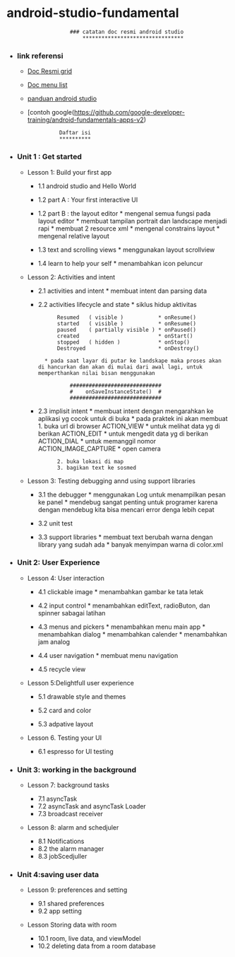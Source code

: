 # android-studio-fundamental
							

						###	catatan doc resmi android studio
							********************************


* ### link referensi
	* [Doc Resmi grid](https://codelabs.developers.google.com/android-training/)
	* [Doc menu list](https://developer.android.com/courses/fundamentals-training/toc-v2#unit_2_user_experience)
	* [panduan android studio](https://developer.android.com/guide/topics/media?authuser=3)
	* [contoh google(https://github.com/google-developer-training/android-fundamentals-apps-v2)

					Daftar isi
					**********

* ### Unit 1 : Get started

	* Lesson 1: Build your first app
		* 1.1 android studio and Hello World
		* 1.2 part A : Your first interactive UI
		* 1.2 part B : the layout editor
				* mengenal semua fungsi pada layout editor
				* membuat tampilan portrait dan landscape menjadi rapi
				* membuat 2 resource xml
				* mengenal constrains layout
				* mengenal relative layout

		* 1.3 text and scrolling views
				* menggunakan layout scrollview
		* 1.4 learn to help your self
				* menambahkan icon peluncur 

	* Lesson 2: Activities and intent
		* 2.1 activities and intent
				* membuat intent dan parsing data
		* 2.2 activities lifecycle and state
				* 
						siklus hidup aktivitas

					Resumed   ( visible ) 			* onResume()
					started   ( visible ) 			* onResume()
					paused    ( partially visible ) * onPaused()
					created   						* onStart()
					stopped   ( hidden ) 			* onStop()
					Destroyed 						* onDestroy()

				* pada saat layar di putar ke landskape maka proses akan di hancurkan dan akan di mulai dari awal lagi, untuk memperthankan nilai bisan menggunakan 

						#############################
						#	 onSaveInstanceState()  #
						#############################

		* 2.3 implisit intent
				* membuat intent  dengan mengarahkan ke aplikasi yg cocok untuk di buka 
				* pada praktek ini akan membuat 
					1. buka url di browser 
							ACTION_VIEW  * untuk melihat data yg di berikan
							ACTION_EDIT  * untuk mengedit data yg di berikan
							ACTION_DIAL  * untuk memanggil nomor
							ACTION_IMAGE_CAPTURE * open camera

					2. buka lokasi di map
					3. bagikan text ke sosmed

	* Lesson 3: Testing debugging annd using support libraries
		* 3.1 the debugger
				* menggunakan Log untuk menampilkan pesan ke panel
				* mendebug sangat penting untuk  programer karena dengan mendebug kita bisa mencari error denga lebih cepat

		* 3.2 unit test
		* 3.3 support libraries
				* membuat text berubah warna dengan library yang sudah ada
				* banyak menyimpan warna di color.xml

* ### Unit 2: User Experience

	* Lesson 4: User interaction
		* 4.1 clickable image
				* menambahkan gambar ke tata letak

		* 4.2 input control
				* menambahkan editText, radioButon, dan spinner sabagai latihan
		* 4.3 menus and pickers
				* menambahkan menu main app
				* menambahkan dialog 
				* menambahkan calender
				* menambahkan jam analog
				
		* 4.4 user navigation
				* membuat menu navigation
				
		* 4.5 recycle view

	* Lesson 5:Delightfull user experience
		* 5.1 drawable style and themes

		* 5.2 card and color
		* 5.3 adpative layout

	* Lesson 6. Testing your UI
		* 6.1 espresso for UI testing

* ### Unit 3: working in the background 

	* Lesson 7: background tasks
		* 7.1 asyncTask
		* 7.2 asyncTask and asyncTask Loader
		* 7.3 broadcast receiver

	* Lesson 8: alarm and schedjuler
		* 8.1 Notifications
		* 8.2 the alarm manager
		* 8.3 jobScedjuller

* ### Unit 4:saving user data

	* Lesson 9: preferences and setting 
		* 9.1 shared preferences
		* 9.2 app setting

	* Lesson Storing data with room
		* 10.1 room, live data, and viewModel
		* 10.2 deleting data from a room database

		

